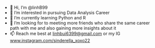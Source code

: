 - 👋 Hi, I’m @linhB99
- 👀 I’m interested in pursuing Data Analysis Career
- 🌱 I’m currently learning Python and R 
- 💞️ I’m looking for to meeting more friends who share the same career path with me and also gaining more insights about it
- 📫 Reach me best at linhbui6399@gmail.com or my IG www.instagram.com/sinderella_xoxo22

<!---
linhB99/linhB99 is a ✨ special ✨ repository because its `README.md` (this file) appears on your GitHub profile.
You can click the Preview link to take a look at your changes.
--->
